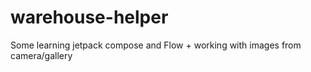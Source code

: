 # warehouse-helper
Some learning jetpack compose and Flow + working with images from camera/gallery
